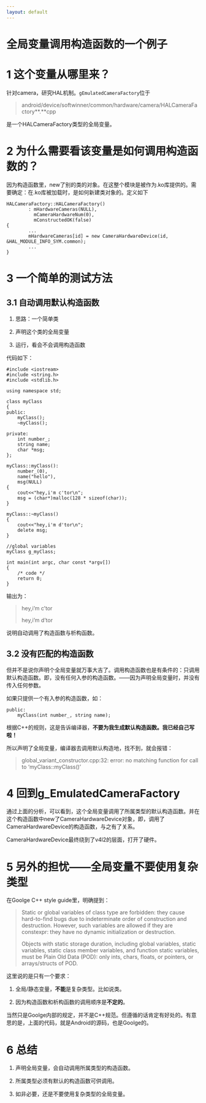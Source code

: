 ```yaml
---
layout: default
---
```


全局变量调用构造函数的一个例子
==============================

1 这个变量从哪里来？
==================

针对camera，研究HAL机制。`gEmulatedCameraFactory`位于

> android/device/softwinner/common/hardware/camera/HALCameraFactory**.**cpp

是一个HALCameraFactory类型的全局变量。

2 为什么需要看该变量是如何调用构造函数的？
========================================

因为构造函数里，new了别的类的对象。在这整个模块是被作为.ko库提供的。需要确定：在.ko库被加载时，是如何新建类对象的。定义如下

    HALCameraFactory::HALCameraFactory()
            : mHardwareCameras(NULL),
              mCameraHardwareNum(0),
              mConstructedOK(false)
    {
            ...
            mHardwareCameras[id] = new CameraHardwareDevice(id, &HAL_MODULE_INFO_SYM.common);
            ...
    }

3 一个简单的测试方法
================

3.1 自动调用默认构造函数
--------------------

1.  思路：一个简单类

2.  声明这个类的全局变量

3.  运行，看会不会调用构造函数

代码如下：

    #include <iostream>
    #include <string.h>
    #include <stdlib.h>

    using namespace std;

    class myClass
    {
    public:
        myClass();
        ~myClass();

    private:
        int number_;
        string name;
        char *msg;
    };

    myClass::myClass():
        number_(0),
        name("hello"),
        msg(NULL)
    {
        cout<<"hey,i'm c'tor\n";
        msg = (char*)malloc(128 * sizeof(char));
    }

    myClass::~myClass()
    {
        cout<<"hey,i'm d'tor\n";
        delete msg;
    }

    //global variables 
    myClass g_myClass;

    int main(int argc, char const *argv[])
    {
        /* code */
        return 0;
    }

输出为：

> hey,i’m c’tor
>
> hey,i’m d’tor

说明自动调用了构造函数与析构函数。

3.2 没有匹配的构造函数
------------------

但并不是说你声明个全局变量就万事大吉了。调用构造函数也是有条件的：只调用默认构造函数。即，没有任何入参的构造函数。——因为声明全局变量时，并没有传入任何参数。

如果只提供一个有入参的构造函数，如：

    public:
        myClass(int number_, string name);

根据C++的规则，这是告诉编译器，**不要为我生成默认构造函数。我已经自己写啦！**

所以声明了全局变量，编译器去调用默认构造地，找不到，就会报错：

> global\_variant\_constructor.cpp:32: error: no matching function for call to ‘myClass::myClass()’

4 回到g\_EmulatedCameraFactory
============================

通过上面的分析，可以看到，这个全局变量调用了所属类型的默认构造函数。并在这个构造函数中new了CameraHardwareDevice对象，即，调用了CameraHardwareDevice的构造函数，与之有了关系。

CameraHardwareDevice最终绕到了v4l2的层面，打开了硬件。

5 另外的担忧——全局变量不要使用复杂类型
====================================

在Goolge C++ style guide里，明确提到：

> Static or global variables of class type are forbidden: they cause hard-to-find bugs due to indeterminate order of construction and destruction. However, such variables are allowed if they are constexpr: they have no dynamic initialization or destruction.
>
> Objects with static storage duration, including global variables, static variables, static class member variables, and function static variables, must be Plain Old Data (POD): only ints, chars, floats, or pointers, or arrays/structs of POD.

这里说的是只有一个要求：

1.  全局/静态变量，**不能**是复杂类型。比如说类。

2.  因为构造函数和析构函数的调用顺序是**不定的**。

当然只是Goolge内部的规定，并不是C++规范。但遵循的话肯定有好处的。有意思的是，上面的代码，就是Android的源码，也是Goolge的。

6 总结
====

1.  声明全局变量，会自动调用所属类型的构造函数。

2.  所属类型必须有默认的构造函数可供调用。

3.  如非必要，还是不要使用复杂类型的全局变量。


